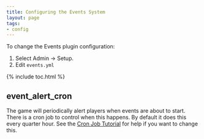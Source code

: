 ```yaml
---
title: Configuring the Events System
layout: page
tags:
- config
---
```


To change the Events plugin configuration:

1. Select Admin -> Setup.
2. Edit `events.yml`

{% include toc.html %}

## event_alert_cron

The game will periodically alert players when events are about to start.  There is a cron job to control when this happens.  By default it does this every quarter hour.  See the [Cron Job Tutorial](http://www.aresmush.com/tutorials/code/cron.html) for help if you want to change this.